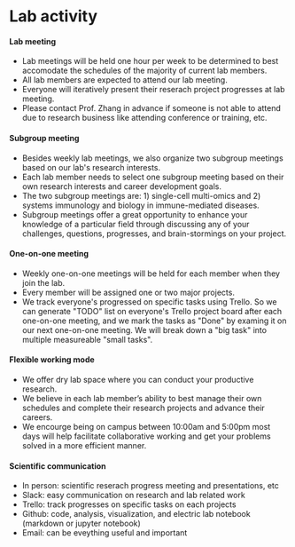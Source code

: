 # Lab activity #

#### Lab meeting 
- Lab meetings will be held one hour per week to be determined to best accomodate the schedules of the majority of current lab members. 
- All lab members are expected to attend our lab meeting.
- Everyone will iteratively present their reserach project progresses at lab meeting.
- Please contact Prof. Zhang in advance if someone is not able to attend due to research business like attending conference or training, etc.


#### Subgroup meeting
- Besides weekly lab meetings, we also organize two subgroup meetings based on our lab's research interests.
- Each lab member needs to select one subgroup meeting based on their own research interests and career development goals.
- The two subgroup meetings are: 1) single-cell multi-omics and 2) systems immunology and biology in immune-mediated diseases.
- Subgroup meetings offer a great opportunity to enhance your knowledge of a particular field through discussing any of your challenges, questions, progresses, and brain-stormings on your project.


#### One-on-one meeting
- Weekly one-on-one meetings will be held for each member when they join the lab. 
- Every member will be assigned one or two major projects.
- We track everyone's progressed on specific tasks using Trello. So we can generate "TODO" list on everyone's Trello project board after each one-on-one meeting, and we mark the tasks as "Done" by examing it on our next one-on-one meeting. We will break down a "big task" into multiple measureable "small tasks".


#### Flexible working mode
- We offer dry lab space where you can conduct your productive research.
- We believe in each lab member’s ability to best manage their own schedules and complete their research projects and advance their careers. 
- We encourge being on campus between 10:00am and 5:00pm most days will help facilitate collaborative working and get your problems solved in a more efficient manner.

#### Scientific communication
- In person: scientific reserach progress meeting and presentations, etc 
- Slack: easy communication on research and lab related work
- Trello: track progresses on specific tasks on each projects
- Github: code, analysis, visualization, and electric lab notebook (markdown or jupyter notebook)
- Email: can be eveything useful and important
